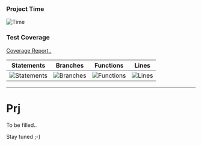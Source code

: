 ### Project Time

![Time](https://waka.mpassarello.de/api/badge/MaxP/interval:any/project:prj?label=Project%20time)

### Test Coverage

[Coverage Report..](https://pxammaxp.github.io/obsidian-prj/coverage/lcov-report/index.html)

| Statements                  | Branches                | Functions                 | Lines             |
| --------------------------- | ----------------------- | ------------------------- | ----------------- |
| ![Statements](https://pxammaxp.github.io/obsidian-prj/coverage/badges/badge-statements.svg) | ![Branches](https://pxammaxp.github.io/obsidian-prj/coverage/badges/badge-branches.svg) | ![Functions](https://pxammaxp.github.io/obsidian-prj/coverage/badges/badge-functions.svg) | ![Lines](https://pxammaxp.github.io/obsidian-prj/coverage/badges/badge-lines.svg) |

---

# Prj

To be filled..

Stay tuned ;-)
